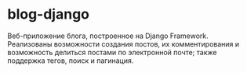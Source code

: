 # blog-django

Веб-приложение блога, построенное на Django Framework. Реализованы возможности создания постов, их комментирования и возможность делиться постами по электронной почте; также поддержка тегов, поиск и пагинация.
